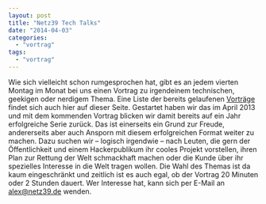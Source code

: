 ```yaml
---
layout: post
title: "Netz39 Tech Talks"
date: "2014-04-03"
categories: 
  - "vortrag"
tags: 
  - "vortrag"
---
```


Wie sich vielleicht schon rumgesprochen hat, gibt es an jedem vierten Montag im Monat bei uns einen Vortrag zu irgendeinem technischen, geekigen oder nerdigem Thema. Eine Liste der bereits gelaufenen [Vorträge](http://www.netz39.de/events/vortrage/ "Vorträge") findet sich auch hier auf dieser Seite. Gestartet haben wir das im April 2013 und mit dem kommenden Vortrag blicken wir damit bereits auf ein Jahr erfolgreiche Serie zurück. Das ist einerseits ein Grund zur Freude, andererseits aber auch Ansporn mit diesem erfolgreichen Format weiter zu machen. Dazu suchen wir – logisch irgendwie – nach Leuten, die gern der Öffentlichkeit und einem Hackerpublikum ihr cooles Projekt vorstellen, ihren Plan zur Rettung der Welt schmackhaft machen oder die Kunde über ihr spezielles Interesse in die Welt tragen wollen. Die Wahl des Themas ist da kaum eingeschränkt und zeitlich ist es auch egal, ob der Vortrag 20 Minuten oder 2 Stunden dauert. Wer Interesse hat, kann sich per E-Mail an [alex@netz39.de](mailto:alex@netz39.de) wenden.
